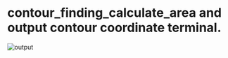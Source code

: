 # contour_finding_calculate_area and output contour coordinate terminal.
![output ](https://user-images.githubusercontent.com/48547417/102418590-153df080-400f-11eb-8355-493b3c5f44f1.PNG)
